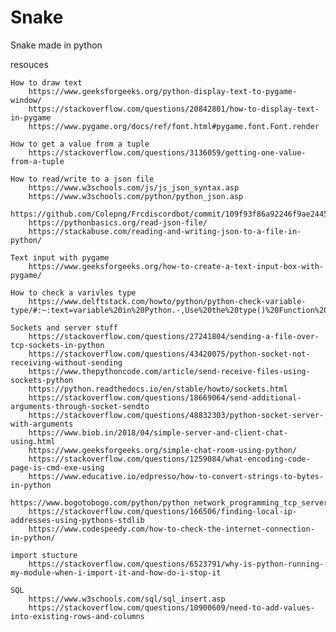 # Snake
Snake made in python



resouces

    How to draw text 
        https://www.geeksforgeeks.org/python-display-text-to-pygame-window/
        https://stackoverflow.com/questions/20842801/how-to-display-text-in-pygame
        https://www.pygame.org/docs/ref/font.html#pygame.font.Font.render

    How to get a value from a tuple 
        https://stackoverflow.com/questions/3136059/getting-one-value-from-a-tuple

    How to read/write to a json file
        https://www.w3schools.com/js/js_json_syntax.asp
        https://www.w3schools.com/python/python_json.asp
        https://github.com/Colepng/Frcdiscordbot/commit/109f93f86a92246f9ae24459322e14886273755e
        https://pythonbasics.org/read-json-file/
        https://stackabuse.com/reading-and-writing-json-to-a-file-in-python/

    Text input with pygame
        https://www.geeksforgeeks.org/how-to-create-a-text-input-box-with-pygame/

    How to check a varivles type
        https://www.delftstack.com/howto/python/python-check-variable-type/#:~:text=variable%20in%20Python.-,Use%20the%20type()%20Function%20to%20Check%20Variable%20Type%20in,return%20the%20variable%20data%20type.

    Sockets and server stuff
        https://stackoverflow.com/questions/27241804/sending-a-file-over-tcp-sockets-in-python
        https://stackoverflow.com/questions/43420075/python-socket-not-receiving-without-sending
        https://www.thepythoncode.com/article/send-receive-files-using-sockets-python
        https://python.readthedocs.io/en/stable/howto/sockets.html
        https://stackoverflow.com/questions/18669064/send-additional-arguments-through-socket-sendto
        https://stackoverflow.com/questions/48832303/python-socket-server-with-arguments
        https://www.biob.in/2018/04/simple-server-and-client-chat-using.html
        https://www.geeksforgeeks.org/simple-chat-room-using-python/
        https://stackoverflow.com/questions/1259084/what-encoding-code-page-is-cmd-exe-using
        https://www.educative.io/edpresso/how-to-convert-strings-to-bytes-in-python
        https://www.bogotobogo.com/python/python_network_programming_tcp_server_client_chat_server_chat_client_select.php
        https://stackoverflow.com/questions/166506/finding-local-ip-addresses-using-pythons-stdlib
        https://www.codespeedy.com/how-to-check-the-internet-connection-in-python/

    import stucture 
        https://stackoverflow.com/questions/6523791/why-is-python-running-my-module-when-i-import-it-and-how-do-i-stop-it

    SQL
        https://www.w3schools.com/sql/sql_insert.asp
        https://stackoverflow.com/questions/10900609/need-to-add-values-into-existing-rows-and-columns


